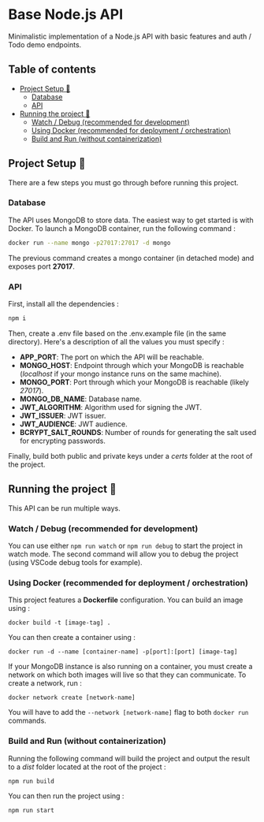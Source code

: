 # Base Node.js API

Minimalistic implementation of a Node.js API with basic features and auth / Todo demo endpoints.

## Table of contents

- [Project Setup 🔧](#project-setup-)
  - [Database](#database)
  - [API](#api)
- [Running the project 🚀](#running-the-project-)
  - [Watch / Debug (recommended for development)](#watch--debug-recommended-for-development)
  - [Using Docker (recommended for deployment / orchestration)](#using-docker-recommended-for-deployment--orchestration)
  - [Build and Run (without containerization)](#build-and-run-without-containerization)


## Project Setup 🔧

There are a few steps you must go through before running this project.

### Database

The API uses MongoDB to store data. The easiest way to get started is with Docker. To launch a MongoDB container, run the following command :

```sh
docker run --name mongo -p27017:27017 -d mongo
```

The previous command creates a mongo container (in detached mode) and exposes port **27017**.

### API

First, install all the dependencies :

```sh
npm i
```

Then, create a .env file based on the .env.example file (in the same directory). Here's a description of all the values you must specify :

-   **APP_PORT**: The port on which the API will be reachable.
-   **MONGO_HOST**: Endpoint through which your MongoDB is reachable (_localhost_ if your mongo instance runs on the same machine).
-   **MONGO_PORT**: Port through which your MongoDB is reachable (likely _27017_).
-   **MONGO_DB_NAME**: Database name.
-   **JWT_ALGORITHM**: Algorithm used for signing the JWT.
-   **JWT_ISSUER**: JWT issuer.
-   **JWT_AUDIENCE**: JWT audience.
-   **BCRYPT_SALT_ROUNDS**: Number of rounds for generating the salt used for encrypting passwords.

Finally, build both public and private keys under a _certs_ folder at the root of the project.

## Running the project 🚀

This API can be run multiple ways.

### Watch / Debug (recommended for development)

You can use either `npm run watch` or `npm run debug` to start the project in watch mode. The second command will allow you to debug the project (using VSCode debug tools for example).

### Using Docker (recommended for deployment / orchestration)

This project features a **Dockerfile** configuration. You can build an image using :
```
docker build -t [image-tag] .
```

You can then create a container using :
```
docker run -d --name [container-name] -p[port]:[port] [image-tag]
```

If your MongoDB instance is also running on a container, you must create a network on which both images will live so that they can communicate. To create a network, run :
```
docker network create [network-name]
```

You will have to add the `--network [network-name]` flag to both `docker run` commands.

### Build and Run (without containerization)

Running the following command will build the project and output the result to a _dist_ folder located at the root of the project :
```sh
npm run build
```

You can then run the project using :
```
npm run start
```